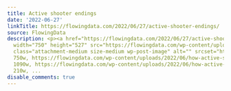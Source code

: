 ```yaml
---
title: Active shooter endings
date: '2022-06-27'
linkTitle: https://flowingdata.com/2022/06/27/active-shooter-endings/
source: FlowingData
description: <p><a href="https://flowingdata.com/2022/06/27/active-shooter-endings/"><img
  width="750" height="527" src="https://flowingdata.com/wp-content/uploads/2022/06/how-active-shooting-attacks-ended-750x527.png"
  class="attachment-medium size-medium wp-post-image" alt="" srcset="https://flowingdata.com/wp-content/uploads/2022/06/how-active-shooting-attacks-ended-750x527.png
  750w, https://flowingdata.com/wp-content/uploads/2022/06/how-active-shooting-attacks-ended-1090x766.png
  1090w, https://flowingdata.com/wp-content/uploads/2022/06/how-active-shooting-attacks-ended-210x148.png
  210w, ...
disable_comments: true
---
```

<p><a href="https://flowingdata.com/2022/06/27/active-shooter-endings/"><img width="750" height="527" src="https://flowingdata.com/wp-content/uploads/2022/06/how-active-shooting-attacks-ended-750x527.png" class="attachment-medium size-medium wp-post-image" alt="" srcset="https://flowingdata.com/wp-content/uploads/2022/06/how-active-shooting-attacks-ended-750x527.png 750w, https://flowingdata.com/wp-content/uploads/2022/06/how-active-shooting-attacks-ended-1090x766.png 1090w, https://flowingdata.com/wp-content/uploads/2022/06/how-active-shooting-attacks-ended-210x148.png 210w, ...